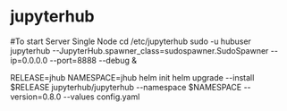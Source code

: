 # jupyterhub

#To start Server Single Node
cd /etc/jupyterhub
sudo -u hubuser jupyterhub --JupyterHub.spawner_class=sudospawner.SudoSpawner --ip=0.0.0.0 --port=8888 --debug &

RELEASE=jhub
NAMESPACE=jhub
helm init
helm upgrade --install $RELEASE jupyterhub/jupyterhub --namespace $NAMESPACE --version=0.8.0 --values config.yaml
